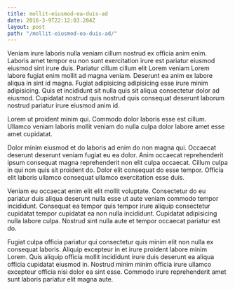 ```yaml
---
title: mollit-eiusmod-ea-duis-ad
date: 2016-3-9T22:12:03.284Z
layout: post
path: "/mollit-eiusmod-ea-duis-ad/"
---
```


Veniam irure laboris nulla veniam cillum nostrud ex officia anim enim. Laboris amet tempor eu non sunt exercitation irure est pariatur eiusmod eiusmod sint irure duis. Pariatur cillum cillum elit Lorem veniam Lorem labore fugiat enim mollit ad magna veniam. Deserunt ea anim ex labore aliqua in sint id magna. Fugiat adipisicing adipisicing esse irure minim adipisicing. Quis et incididunt sit nulla quis sit aliqua consectetur dolor ad eiusmod. Cupidatat nostrud quis nostrud quis consequat deserunt laborum nostrud pariatur irure eiusmod anim id.

Lorem ut proident minim qui. Commodo dolor laboris esse est cillum. Ullamco veniam laboris mollit veniam do nulla culpa dolor labore amet esse amet cupidatat.

Dolor minim eiusmod et do laboris ad enim do non magna qui. Occaecat deserunt deserunt veniam fugiat eu ea dolor. Anim occaecat reprehenderit ipsum consequat magna reprehenderit non elit culpa occaecat. Cillum culpa in qui non quis sit proident do. Dolor elit consequat do esse tempor. Officia elit laboris ullamco consequat ullamco exercitation esse duis.

Veniam eu occaecat enim elit elit mollit voluptate. Consectetur do eu pariatur duis aliqua deserunt nulla esse ut aute veniam commodo tempor incididunt. Consequat ea tempor quis tempor irure aliquip consectetur cupidatat tempor cupidatat ea non nulla incididunt. Cupidatat adipisicing nulla labore culpa. Nostrud sint nulla aute et tempor occaecat pariatur est do.

Fugiat culpa officia pariatur qui consectetur quis minim elit non nulla ex consequat laboris. Aliquip excepteur in et irure proident labore minim Lorem. Quis aliquip officia mollit incididunt irure duis deserunt ea aliqua officia cupidatat eiusmod in. Nostrud minim minim officia irure ullamco excepteur officia nisi dolor ea sint esse. Commodo irure reprehenderit amet sunt laboris pariatur elit magna aute.